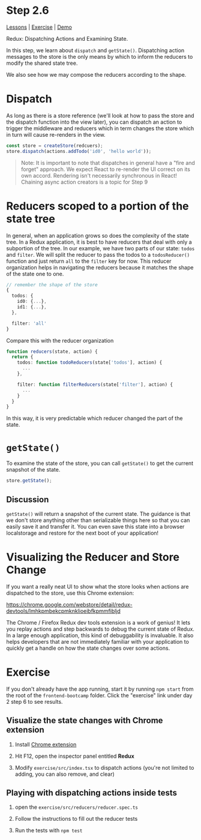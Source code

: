 # Step 2.6

[Lessons](../) | [Exercise](./exercise/) | [Demo](./demo/)

Redux: Dispatching Actions and Examining State.

In this step, we learn about `dispatch` and `getState()`. Dispatching action messages to the store is the only means by which to inform the reducers to modify the shared state tree.

We also see how we may compose the reducers according to the shape.

# Dispatch

As long as there is a store reference (we'll look at how to pass the store and the dispatch function into the view later), you can dispatch an action to trigger the middleware and reducers which in term changes the store which in turn will cause re-renders in the view.

```ts
const store = createStore(redcuers);
store.dispatch(actions.addTodo('id0', 'hello world'));
```

> Note: It is important to note that dispatches in general have a "fire and forget" approach. We expect React to re-render the UI correct on its own accord. Rendering isn't necessarily synchronous in React! Chaining async action creators is a topic for Step 9

# Reducers scoped to a portion of the state tree

In general, when an application grows so does the complexity of the state tree. In a Redux application, it is best to have reducers that deal with only a subportion of the tree. In our example, we have two parts of our state: `todos` and `filter`. We will split the reducer to pass the todos to a `todosReducer()` function and just return `all` to the `filter` key for now. This reducer organization helps in navigating the reducers because it matches the shape of the state one to one.

```ts
// remember the shape of the store
{
  todos: {
    id0: {...},
    id1: {...},
  },

  filter: 'all'
}
```

Compare this with the reducer organization

```ts
function reducers(state, action) {
  return {
    todos: function todoReducers(state['todos'], action) {
      ...
    },

    filter: function filterReducers(state['filter'], action) {
      ...
    }
  }
}
```

In this way, it is very predictable which reducer changed the part of the state.

# `getState()`

To examine the state of the store, you can call `getState()` to get the current snapshot of the state.

```ts
store.getState();
```

## Discussion

`getState()` will return a snapshot of the current state. The guidance is that we don't store anything other than serializable things here so that you can easily save it and transfer it. You can even save this state into a browser localstorage and restore for the next boot of your application!

# Visualizing the Reducer and Store Change

If you want a really neat UI to show what the store looks when actions are dispatched to the store, use this Chrome extension:

https://chrome.google.com/webstore/detail/redux-devtools/lmhkpmbekcpmknklioeibfkpmmfibljd

The Chrome / Firefox Redux dev tools extension is a work of genius! It lets you replay actions and step backwards to debug the current state of Redux. In a large enough application, this kind of debuggability is invaluable. It also helps developers that are not immediately familiar with your application to quickly get a handle on how the state changes over some actions.

# Exercise

If you don't already have the app running, start it by running `npm start` from the root of the `frontend-bootcamp` folder. Click the "exercise" link under day 2 step 6 to see results.

## Visualize the state changes with Chrome extension

1. Install [Chrome extension](https://chrome.google.com/webstore/detail/redux-devtools/lmhkpmbekcpmknklioeibfkpmmfibljd)

2. Hit F12, open the inspector panel entitled **Redux**

3. Modify `exercise/src/index.tsx` to dispatch actions (you're not limited to adding, you can also remove, and clear)

## Playing with dispatching actions inside tests

1. open the `exercise/src/reducers/reducer.spec.ts`

2. Follow the instructions to fill out the reducer tests

3. Run the tests with `npm test`
